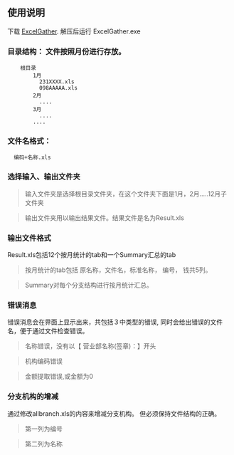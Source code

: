 ## 使用说明
下载 [ExcelGather](https://github.com/daizhen/Misc_Utils/blob/master/SWS_Excel_Gather/Dists/ExcelGather.zip).
解压后运行 ExcelGather.exe
### 目录结构： 文件按照月份进行存放。
        根目录
            1月
              231XXXX.xls
              098AAAAA.xls
            2月
              ....
            3月
              ....
            ....

### 文件名格式：

      编码+名称.xls
### 选择输入、输出文件夹
>输入文件夹是选择根目录文件夹，在这个文件夹下面是1月，2月.....12月子文件夹

>输出文件夹用以输出结果文件。结果文件是名为Result.xls

### 输出文件格式
Result.xls包括12个按月统计的tab和一个Summary汇总的tab
>按月统计的tab包括 原名称，文件名，标准名称，	编号，	钱共5列。

> Summary对每个分支结构进行按月统计汇总。

### 错误消息
错误消息会在界面上显示出来，共包括３中类型的错误, 同时会给出错误的文件名，便于通过文件检查错误。
> 名称错误，没有以【 营业部名称(签章)：】开头  

> 机构编码错误

> 金额提取错误,或金额为0

### 分支机构的增减
通过修改allbranch.xls的内容来增减分支机构。 但必须保持文件结构的正确。
>第一列为编号

> 第二列为名称
